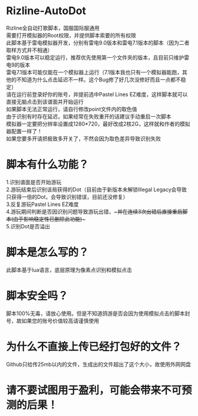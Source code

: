 # Rizline-AutoDot
Rizline全自动打歌脚本，国服国际服通用<br>
需要打开模拟器的Root权限，并提供脚本索要的所有权限<br>
此脚本基于雷电模拟器开发，分别有雷电9.0版本和雷电7.1版本的脚本（因为二者取样方式并不相通）<br>
雷电9.0版本可以稳定运行，推荐优先使用第一个文件夹的版本，且目前只维护雷电9的版本<br>
雷电7.1版本可能仅能在一个模拟器上运行（7.1版本我也只有一个模拟器能跑，其他的不知道为什么点击延迟不一样。这个Bug修了好几次没修好而且一点都不稳定）<br>
请在运行前登录好你的账号，并提前选中Pastel Lines EZ难度，这样脚本就可以直接无脑点击到该谱面并开始运行<br>
如果脚本无法正常运行，请自行修改point文件内的取色值<br>
由于识别有时存在延迟，如果经常在失败重开的话建议手动重启一次脚本<br>
模拟器一定要把分辨率设置成1280*720，最好改成2核2G，这样就和作者的模拟器配置一样了！<br>
如果您要多开请把极致多开关了，不然会因为取色差异导致识别失败

# 脚本有什么功能？
1.识别谱面是否开始游玩<br>
2.游玩结束后识别该局获得的Dot（目前由于新版本未解锁Illegal Legacy会导致只获得一倍的Dot，会导致识别错误，目前还没修复）<br>
3.反复游玩Pastel Lines EZ难度<br>
4.游玩期间判断是否因识别问题导致游玩出错，~~~并在连续3次出错后直接重启脚本(由于影响稳定性已删除此功能)~~~<br>
5.识别Dot是否溢出<br>

# 脚本是怎么写的？
此脚本基于lua语言，底层原理为像素点识别和模拟点击

# 脚本安全吗？
脚本100%无毒，请放心使用。但是不知道鸽游是否会因为使用模拟点击的脚本封号，故如果您的账号价值较高请谨慎使用

# 为什么不直接上传已经打包好的文件？
Github只给传25mb以内的文件，生成出的文件超出了这个大小，故使用外网网盘

# 请不要试图用于盈利，可能会带来不可预测的后果！
